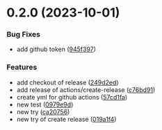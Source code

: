 # 0.2.0 (2023-10-01)


### Bug Fixes

* add github token ([945f397](https://github.com/thiagoguedes99/ci-cd-github-actions/commit/945f3972c60ef8bec8462f54ddc61ce1b1929ac6))


### Features

* add checkout of release ([249d2ed](https://github.com/thiagoguedes99/ci-cd-github-actions/commit/249d2ed496ccdbcfd09366fd35908854147e74ec))
* add release of actions/create-release ([c76bd91](https://github.com/thiagoguedes99/ci-cd-github-actions/commit/c76bd9161e124d2b861015482597e271f88c5dd3))
* create yml for github actions ([57cd1fa](https://github.com/thiagoguedes99/ci-cd-github-actions/commit/57cd1fad682e9bc095d1dde039153476c1f63764))
* new test ([0979e9d](https://github.com/thiagoguedes99/ci-cd-github-actions/commit/0979e9d0c2f4d7918934e4868852c399ef802b0e))
* new try ([ca20756](https://github.com/thiagoguedes99/ci-cd-github-actions/commit/ca20756e074332c4d28d25193d01c3e477862d6d))
* new try of create release ([019a1f4](https://github.com/thiagoguedes99/ci-cd-github-actions/commit/019a1f41066686767612d8093a44d89bad1762e5))



